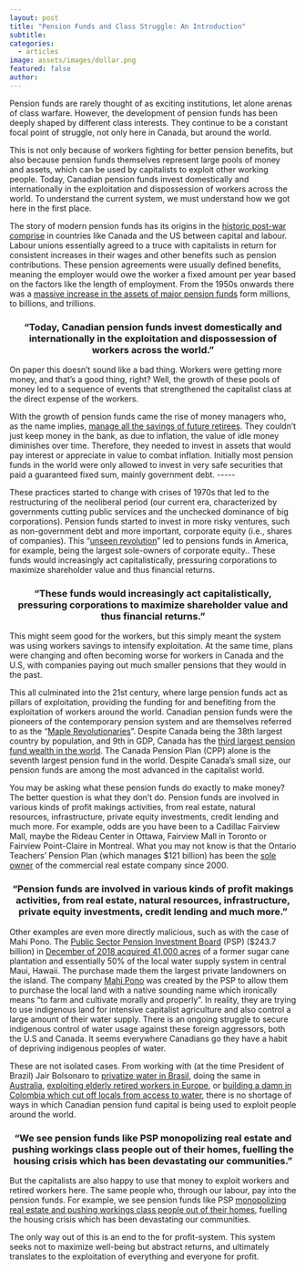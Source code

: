 ```yaml
---
layout: post
title: "Pension Funds and Class Struggle: An Introduction"
subtitle: 
categories:
  - articles
image: assets/images/dollar.png
featured: false
author:
---
```

Pension funds are rarely thought of as exciting institutions, let alone arenas of class warfare. However, the development of pension funds has been deeply shaped by different class interests. They continue to be a constant focal point of struggle, not only here in Canada, but around the world.

This is not only because of workers fighting for better pension benefits, but also because pension funds themselves represent large pools of money and assets, which can be used by capitalists to exploit other working people. Today, Canadian pension funds invest domestically and internationally in the exploitation and dispossession of workers across the world. To understand the current system, we must understand how we got here in the first place.

The story of modern pension funds has its origins in the [historic post-war comprise](https://www.academia.edu/35978664/Stakeholder_Capitalism_Corporate_Organization_and_Class_Power) in countries like Canada and the US between capital and labour. Labour unions essentially agreed to a truce with capitalists in return for consistent increases in their wages and other benefits such as pension contributions. These pension agreements were usually defined benefits, meaning the employer would owe the worker a fixed amount per year based on the factors like the length of employment. From the 1950s onwards there was a [massive increase in the assets of major pension funds](#bookTabs=1) form millions, to billions, and trillions.

<div align="center"> <h3>“Today, Canadian pension funds invest domestically and internationally in the exploitation and dispossession of workers across the world.”</h3> </div>

On paper this doesn’t sound like a bad thing. Workers were getting more money, and that’s a good thing, right? Well, the growth of these pools of money led to a sequence of events that strengthened the capitalist class at the direct expense of the workers.

With the growth of pension funds came the rise of money managers who, as the name implies, [manage all the savings of future retirees](https://www.academia.edu/35978664/Stakeholder_Capitalism_Corporate_Organization_and_Class_Power). They couldn’t just keep money in the bank, as due to inflation, the value of idle money diminishes over time. Therefore, they needed to invest in assets that would pay interest or appreciate in value to combat inflation. Initially most pension funds in the world were only allowed to invest in very safe securities that paid a guaranteed fixed sum, mainly government debt. -----

These practices started to change with crises of 1970s that led to the restructuring of the neoliberal period (our current era, characterized by governments cutting public services and the unchecked dominance of big corporations). Pension funds started to invest in more risky ventures, such as non-government debt and more important, corporate equity (i.e., shares of companies). This “[unseen revolution](https://hbr.org/1991/03/reckoning-with-the-pension-fund-revolution)” led to pensions funds in America, for example, being the largest sole-owners of corporate equity.. These funds would increasingly act capitalistically, pressuring corporations to maximize shareholder value and thus financial returns.

<div align="center"> <h3>“These funds would increasingly act capitalistically, pressuring corporations to maximize shareholder value and thus financial returns.”</h3> </div>

This might seem good for the workers, but this simply meant the system was using workers savings to intensify exploitation. At the same time, plans were changing and often becoming worse for workers in Canada and the U.S, with companies paying out much smaller pensions that they would in the past.

This all culminated into the 21st century, where large pension funds act as pillars of exploitation, providing the funding for and benefiting from the exploitation of workers around the world. Canadian pension funds were the pioneers of the contemporary pension system and are themselves referred to as the “[Maple Revolutionaries](https://www.economist.com/finance-and-economics/2012/03/03/maple-revolutionaries)”. Despite Canada being the 38th largest country by population, and 9th in GDP, Canada has the [third largest pension fund wealth in the world](https://www.cppinvestments.com/for-canadian/the-success-of-the-canadian-pension-fund-model/). The Canada Pension Plan (CPP) alone is the seventh largest pension fund in the world. Despite Canada’s small size, our pension funds are among the most advanced in the capitalist world.

You may be asking what these pension funds do exactly to make money? The better question is what they don’t do. Pension funds are involved in various kinds of profit makings activities, from real estate, natural resources, infrastructure, private equity investments, credit lending and much more. For example, odds are you have been to a Cadillac Fairview Mall, maybe the Rideau Center in Ottawa, Fairview Mall in Toronto or Fairview Point-Claire in Montreal. What you may not know is that the Ontario Teachers’ Pension Plan (which manages $121 billion) has been the [sole owner](https://www.cadillacfairview.com/about-us/) of the commercial real estate company since 2000.

<div align="center"> <h3>“Pension funds are involved in various kinds of profit makings activities, from real estate, natural resources, infrastructure, private equity investments, credit lending and much more.”</h3> </div>

Other examples are even more directly malicious, such as with the case of Mahi Pono. The [Public Sector Pension Investment Board](https://www.investpsp.com/en/psp/) (PSP) ($243.7 billion) in [December of 2018 acquired 41,000 acres](https://papers.ssrn.com/sol3/papers.cfm?abstract_id=4616266) of a former sugar cane plantation and essentially 50% of the local water supply system in central Maui, Hawaii. The purchase made them the largest private landowners on the island. The company [Mahi Pono](https://www.youtube.com/watch?v=01KuVkrxW-U&ab_channel=MauiPonoNetwork) was created by the PSP to allow them to purchase the local land with a native sounding name which ironically means “to farm and cultivate morally and properly”. In reality, they are trying to use indigenous land for intensive capitalist agriculture and also control a large amount of their water supply. There is an ongoing struggle to secure indigenous control of water usage against these foreign aggressors, both the U.S and Canada. It seems everywhere Canadians go they have a habit of depriving indigenous peoples of water.

These are not isolated cases. From working with (at the time President of Brazil) Jair Bolsonaro to [privatize water in Brasil](https://jacobin.com/2021/08/canadian-worker-pensions-brazil-water-utility-privatization-rio-de-janeiro-igua-cedae-cppib-aimco), doing the same in [Australia](https://www.investpsp.com/en/news/olam-orchards-australia-announces-sale-of-permanent-water-rights-in-australia-to-psp-investments-for-a-490-0-million/), [exploiting elderly retired workers in Europe](https://cupe.ca/canadian-pension-fund-embroiled-senior-care-scandal), or [building a damn in Colombia which cut off locals from access to water](https://www.investpsp.com/en/news/olam-orchards-australia-announces-sale-of-permanent-water-rights-in-australia-to-psp-investments-for-a-490-0-million/), there is no shortage of ways in which Canadian pension fund capital is being used to exploit people around the world.

<div align="center"> <h3>“We see pension funds like PSP monopolizing real estate and pushing workings class people out of their homes, fuelling the housing crisis which has been devastating our communities.”</h3> </div>

But the capitalists are also happy to use that money to exploit workers and retired workers here. The same people who, through our labour, pay into the pension funds. For example, we see pension funds like PSP [monopolizing real estate and pushing workings class people out of their homes](https://breachmedia.ca/a-public-pension-fund-is-canadas-newest-mega-landlord/), fuelling the housing crisis which has been devastating our communities.

The only way out of this is an end to the for profit-system. This system seeks not to maximize well-being but abstract returns, and ultimately translates to the exploitation of everything and everyone for profit.